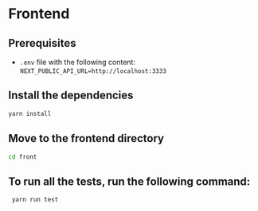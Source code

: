 

# Frontend

## Prerequisites
- `.env` file with the following content:
`NEXT_PUBLIC_API_URL=http://localhost:3333`

## Install the dependencies
```bash
yarn install
```

## Move to the frontend directory
```bash
cd front
```

## To run all the tests, run the following command:
```bash
 yarn run test
```